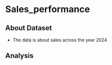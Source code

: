 # Sales_performance

## **About Dataset**
- The data is about sales across the year 2024

## **Analysis**

